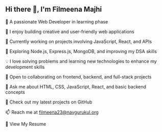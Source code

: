 ## Hi there 👋, I'm Filmeena Majhi

🌱 A passionate Web Developer in learning phase

🌟 I enjoy building creative and user-friendly web applications

🔭 Currently working on projects involving JavaScript, React, and APIs

🌱 Exploring Node.js, Express.js, MongoDB, and improving my DSA skills

💡 I love solving problems and learning new technologies to enhance my development skills

👯 Open to collaborating on frontend, backend, and full-stack projects

💬 Ask me about HTML, CSS, JavaScript, React, and basic backend concepts

📌 Check out my latest projects on GitHub

📫 Reach me at filmeena23@navgurukul.org

📄 View My Resume
